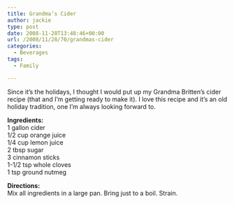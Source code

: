 ```yaml
---
title: Grandma’s Cider
author: jackie
type: post
date: 2008-11-28T13:48:46+00:00
url: /2008/11/28/70/grandmas-cider
categories:
  - Beverages
tags:
  - Family

---
```

Since it&#8217;s the holidays, I thought I would put up my Grandma Britten&#8217;s cider recipe (that and I&#8217;m getting ready to make it). I love this recipe and it&#8217;s an old holiday tradition, one I&#8217;m always looking forward to.

**Ingredients:**  
1 gallon cider  
1/2 cup orange juice  
1/4 cup lemon juice  
2 tbsp sugar  
3 cinnamon sticks  
1-1/2 tsp whole cloves  
1 tsp ground nutmeg

**Directions:**  
Mix all ingredients in a large pan. Bring just to a boil. Strain.
